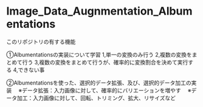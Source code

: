 # Image_Data_Augnmentation_Albumentations

このリポジトリの有する機能

①Albumentationsの実装について学習
1,単一の変換のみ行う
2,複数の変換をまとめて行う
3,複数の変換をまとめて行うが、確率的に変換割合を決めて実行する
4,できない事

②Albumentationsを使った、選択的データ拡張、及び、選択的データ加工の実装
　※データ拡張：入力画像に対して、確率的にバリエーションを増やす
　※データ加工：入力画像に対して、回転、トリミング、拡大、リサイズなど
